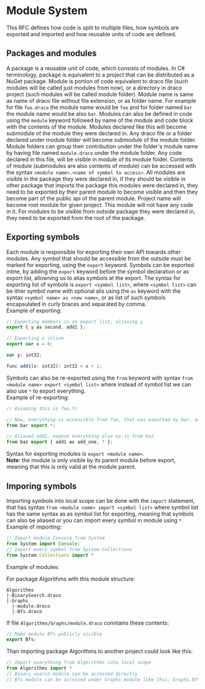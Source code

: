 # Module System
This RFC defines how code is split to multiple files, how symbols are exported and imported and how reusable units of code are defined.  
## Packages and modules
A package is a reusable unit of code, which consists of modules. In C# terminology, package is equivalent to a project that can be distributed as a NuGet package. Module is portion of code equivalent to draco file (such modules will be called just modules from now), or a directory in draco project (such modules will be called module folder). Module name is same as name of draco file without file extension, or as folder name. For example for file `foo.draco` the module name would be `foo` and for folder named `bar` the module name would be also `bar`. Modules can also be defined in code using the `module` keyword followed by name of the module and code block with the contents of the module. Modules declared like this will become submodule of the module they were declared in. Any draco file or a folder declared under module folder will become submodule of the module folder. Module folders can group their contribution under the folder's module name by having file named `module.draco` under the module folder. Any code declared in this file, will be visible in module of its module folder. Contents of module (submodules are also contents of module) can be accessed with the syntax `<module name>.<name of symbol to access>`. All modules are visible in the package they were declared in, if they should be visible in other package that imports the package this modules were declared in, they need to be exported by their parent module to become visible and then they become part of the public api of the parent module. Project name will become root module for given project. This module will not have any code in it. For modules to be visible from outside package they were declared in, they need to be exported from the root of the package.  
## Exporting symbols
Each module is responsible for exporting their own API towards other modules. Any symbol that should be accessible from the outside must be marked for exporting, using the `export` keyword. Symbols can be exported inline, by adding the `export` keyword before the symbol declaration or as export list, allowning us to alias symbols at the export. The syntax for exporting list of symbols is `export <symbol list>`, where `<symbol list>` can be ither symbol name with optional alis using the `as` keyword with the syntax `<symbol name> as <new name>`, or as list of such symbols encapsulated in curly braces and separated by comma.  
Example of exporting:
```js
// Exporting members in an export list, aliasing y
export { y as second, add1 };

// Exporting x inline
export var x = 0;

var y: int32;

func add1(x: int32): int32 = x + 1;
```
Symbols can also be re-exported using the `from` keyword with syntax `from <module name> export <symbol list>` where instead of symbol list we can also use `*` to export everything.  
Example of re-exporting:
```js
// Assuming this is foo.fr

// Now, everything is accessible from foo, that was exported by bar, as is
from bar export *;

// Aliased add1, expose everything else as-is from baz
from baz export { add1 as add_one, * };
```
Syntax for exporting modules is `export <module name>`.  
**Note**: the module is only visible by its parent module before export, meaning that this is only valid at the module parent.
## Imporing symbols
Importing symbols into local scope can be done with the `import` statement, that has syntax `from <module name> import <symbol list>` where symbol list has the same syntax as as symbol list for exporting, meaning that symbols can also be aliased or you can import every symbol in module using `*`.  
Example of importing:
```js
// Import module Console from System
from System import Console;
// Import every symbol from System.Collections
from System.Collections import *
```
Example of modules:

For package Algorithms with this module structure:
```
Algorithms
|-BinarySearch.draco
|-Graphs
  |-module.draco
  |-Bfs.draco
```  
If file `Algorithms/Graphs/module.draco` conntains these contents:
```js
// Make module Bfs publicly visible
export Bfs;
```
Than importing package Algorithms to another project could look like this:
```js
// Import everything from Algorithms into local scope
from Algorithms import *
// Binary search module can be accessed directly
// Bfs module can be accessed under Graphs module like this: Graphs.Bfs
```
